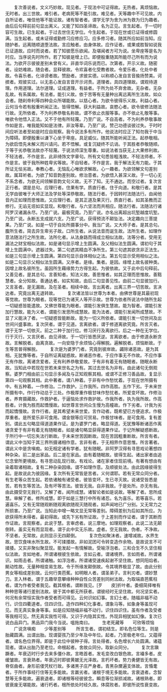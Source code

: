 <!-- { "loadSidebar": true } -->
　　复次善说者。文义巧妙故。现见者。于现法中可证得故。无热者。离烦恼故。无时者。出三世故。难引者。老病死等不能引故。难见者。天等趣中不可见故。内自所证者。唯信他等不能证故。诸有智者者。谓学无学为舍为洲为救为归为趣者。由后后句释前前句显出离义。又能了知四圣谛故。名为正见。言生起者。于一切时容可生故。已生起者。于过去世住无学位。今生起者。于现在世或已证得或修圆满。当生起者。或未证得或勤修习应修应习。应多修习者。随其所应如前当知。应随护者。远离随顺退堕法故。言应触者。由身体故。应作证者。或果或胜智如说我已证道故。应时而说者。若了知彼愿乐欲闻。及堪闻者方可为说。坐卑座等是名为时应。当序说先时所作。若了知彼是增上已。即便殷重随其所能尽己所有而为说法。为欲开示彼彼差别未曾有义。非直华词乐说而已。次第者。开示义故。随密者。设妨难故。随会者。显释彼故。令欢喜者化受教者故。令爱乐者。化处中者故。令喜乐者。化诽谤者故。赞励者。求彼实德。以称顺心发自言音揄扬赞美。诃摈者。观彼实过。以无恚心发自言音开示诃责。道理者。具四道理故。谓观待道理。作用道理。法尔道理。证成道理。有益者。于所为处不弃舍故。无杂者。无杂乱故。有系属故。有法者。能引义故。依于苦等有无量种出离远离所生法故。如众会者。随刹帝利等四种会众所堪能故。以慈心者。为欲令彼得乐义故。利益心者。云何当令若有殷重听闻正法。皆得悟解。获大利益故。哀愍心者。欲令彼修法随法行故。无所依者。不为利养恭敬名称故。谓不依止衣服等事。亦不依止礼敬等事。唯欲令他悟入正法。又不于他有所轻蔑。乃至广说。不自高者。不为利养恭敬事故作如是言。唯我能知如是法律。非汝等辈。乃至广说。赞己功德谈彼过失。于时时间应听法者至如是时应自观察。我今说法多有所作。他说法时应正了知勿我于中当为障碍。即便殷重以谦下心坐于卑座。具足威仪。随其所能听闻正法。起恭敬相。为欲启悟先未解义而兴请问。若不悟解。或复沉疑终不讥诮。于其胜者恭敬随顺。于等于劣恭敬法故亦不轻蔑。于说法师深生尊重。如说法者当获无上大果修利故。不轻法者。不作是言。此非绮饰文字章句。所有文句悉皆粗浅故。不轻法师者。不作是言。彼于我所种姓卑劣等故。不自轻者。不作是言。我于解法无有力能。于其所证无怯劣故。奉教心者。无恼乱心唯欲求解故。心一趣者。为欲领解文句差别故。属耳听者。为欲了知音韵差别故。修治意者。为欲悟入甚深义故。于一切心无不系念者。为欲无间领解音韵文句义故。无不了知。无不通达。而空过者。复次言正行者。谓是总句。应理行者。住果有学。质直行者。住于向道。和敬行者。是其无学由彼唯于大师正法及学处等深恭敬故。随法行者。于因转时法随法行。由闻他音内正如理而思惟故。又应理行者。是其正道及果灭行。质直行者。如其圣教而正修行。无谄无诳如实显现。和敬行者。与六坚法而共相应。随法行者。法随法行诸阿罗汉诸漏永尽。乃至广说。最极究竟。乃至广说。亦名出离超出坑堑越度坑堑。乃至广说。永断五支成就六支。乃至广说。获得预流不颠坠法。决定趣向三菩提果。乃至广说。如是一切于自处所摄事分中。我当广说。又大师子者。是其总句。腹所生者。简去异生卑劣子故。口所生者。从说法音而诞生故。法所生者。如理作意法随法行之所生故。法所化者。从法身路而得成立相似法故。法等分者。受用无漏法之财宝相似法故。如是诸句显示增上生圆满。及父相似法生圆满。谓初句于其增上生圆满中。遮器过失。第二句遮其精血不净所生。第三句遮其欲贪非正法生。如是三句显示增上生圆满。第四句显示自体相似之法。第五句显示受用相似之法。如是二句显示父相似法生圆满。又序者。是缘。集者。是因。缘增上故名彼种类。因增上故名彼所生。虽因所生藉缘势力方得生起。为彼依故。又于此中后句释前。又善见者。是其总句。言善知者。知法义故。善思惟者。如其正理而思惟故。善黠慧者。全分知故。善通达者。如实知故。由后二句显善见性。由前二句显彼加行。又言圣者。是无漏故。及在圣者。相续中故。言出离者。出离三界一切苦故。言决达者。究竟出离无退转故。
　　复次诸法皆以世尊为本者。由佛世尊是其最初现等觉故。世尊为眼者。现等觉已为诸天人等开示故。世尊为依者所说法中随所生起一切疑惑皆能遣故。又佛世尊能为眼者。谓能引发俱生慧故。能为智者。谓能引发加行慧故。能为义者。谓能引发思所成慧故。能为法者。谓能引发闻所成慧故。不显了义能决了者。一切疑惑皆能断故。能为一切义所依者。谓能引发一切世间及出世间兴盛事故。复次厌者。谓于见道。言离欲者。谓于修道离欲究竟。所言灭者。谓于无学一切依灭。前之二种于加行位。修习厌行及离欲行。后之一种在无学位。行于灭行。又言厌者。由见谛故。于一切行皆悉厌逆。言离欲者。由于修道永断贪故。言解脱者。由离贪故。一向安隐于余烦恼心得解脱。遍解脱者。烦恼断故。于生等苦普得解脱。
　　复次是为婆罗门者。究竟到彼岸故。蠲除诸恶故。是为其相。无犹豫等者。于自所证离疑惑故。断诸恶作者。于应作事无不作故。不应作事无有作故。离诸贪爱者。无有利养恭敬爱故。于有非有着无有随眠者。随眠永断故。当知此中若现在世若未来世名之为有。其过去世名为非有。由此诸句无倒观察。婆罗门相由前三句显示多闻及与正知观察其相。或谓不正修习善品故。复显示第四一句观察其相。此中著者。谓八种着。于非有中作愁忧着。于现在世所摄有中。有五种着。一作修治。二作救护。三作我所。四作高胜。五作下劣。于未来世所摄有中。作行作动总于三处。作极厚重作极甘味作愁忧者。所爱变坏故。作修治者。养育摄藏故。作救护者。于逼恼处求作救护故。作我所者。执为我所故。作高胜者。计我为胜而起憍慢故。如世尊言世间众生慢为高幢故。作下劣者。计我为劣而起憍慢故。言作行者。是其希望未来世爱。言作动者。既希望已方便追求。作极厚重者。是所爱乐非可食用。谓金银等应可贸易。作极甘味者。是可食用。复有差别。谓此五句略显得道道果作证。是为婆罗门者。略显得道。无犹豫等断诸恶作离诸贪爱于有非有着无有随眠者。如是诸句略显获得道果作证。于记所解疑惑断故。于所行中一切忘失法行断故。于未来世苦因断故。现在苦因粗重断故。所言有者。谓此义中当知于其三界所摄诸相作意。言非有者。于无相界作意思惟。所言著者。谓此义中是贪嗔痴。如无相定诸有学者。犹有随眠。非阿罗汉得有寻思戏论著想四种杂染。前二是出家品。后二是在家品。由有着随眠故。彼得生起。诸出家者由追忆念曾所更境故。有寻思动乱现行故。有戏论。诸在家者住现前境。有著有想由有染着取诸相故。复有二种杂染因缘。谓不如理作意。及顺彼处法。由此因缘彼得生起。是故说此为彼因缘。复次所有无常皆是苦者。义何谓耶。若有无常众同分者。有生老等众苦生起。若依诸触有诸受者。彼皆变坏。生已寻灭故。说诸受皆悉是苦。若有生等苦法。及有坏等苦法。彼皆无我。自非我故。于是处所。亦无有我。由此摄受空无我行。又解了者。闻所成慧。诸智论者如是说故。等解了者。思所成慧。审解了者。修所成慧。即于如是三慧行中所有诸忍。名为喜乐。若等喜乐。若遍喜乐。又有无常随观断随观离欲随观灭随观者。如声闻地已广分别。又无常力之所损害。乃至广说。当知此中增一略文显无常等差别。障碍差别为后如其所应。为欲获得所未得者。最初得故。或先下劣有所证故。于上差别而作证者。谓于其断而作证故。言观察者。此说于慧。言审虑者。说三摩地。如理观察者。此说二法无颠倒转。虽实无有而显现者。谓于此中实无乐故。虚者。空无我故。伪者。不净故。不坚者。无常故。此则显示无四颠倒。
　　复次色如聚沫者。速增减故。水界生故。思饮食味水所生故。不可揉捼故。非如泥团可令转变造作余物。是故说言不可揉捼。又实非聚似聚显现。能发起一有情解故。受喻浮泡者。三和合生不久坚住相似法故。言如地者。所谓诸根彼生依故。言如云者。谓诸境界。言如雨者。所谓诸识。如雨击者。所谓诸触。如浮泡者。所谓诸受速疾起谢不坚住故。想同阳焰者。颷动性故。无量种相变易生故。令于所缘发颠倒故。令其境界极显了故。由此分别男女等相成差别故。云何行类芭蕉。如明眼人者。谓圣弟子。言利刃者。谓妙慧刀。言入林者。谓于五趣举意攀缘种种自性众苦差别同树法故。为取端直芭蕉柱者。谓为作者受者我见。截其根者。谓断我见。[歹　　皮]折叶者。委细简择唯有种种思等诸行差别法故。彼于其中都无所获者。谓彼经时无坚住故。何况坚实者。何况有余常恒实我作者受者而可得见。云何识如幻事。言幻士者。随福非福不动行。识住四衢道者。住四识住。造作四种幻化事者。谓象马等。如象身等虽现可见。而无真实象身等事。如是应知随福非福不动行。识住四识住。虽有作者及受者等我相可见。然无真实我性可得。又识于内隐其实性。外现异相犹如幻像。复次已说白品异门。黑品异门我今当说。嗢拖南曰。
　　生老死藏等　　可欣等烦恼
　　广说贪嗔痴　　少等差别等
　　所言生者。谓初结生。即名色位等生。则是胎藏圆满。出谓出胎。现谓婴孩乃至少年及中年位。起者。乃至极老年位。又蕴得者。谓名色位界得。即是于此位中彼种子得。言处得者。名色增长六处圆满。诸蕴现者。谓从出胎乃至老位。命根起者。舍故众同分。取新众同分。
　　复次言蹎蹶者。年衰迈时行步去来多僵仆故。言皓首者。发毛变改白银色故。言襵多者。皮缓皱故。言衰熟者。年衰迈时即彼黄皴无光泽故。言朽坏者。势力勇健皆无有故。脊伛曲者。身形前偻凭杖行故。多诸黑子庄严身者。青黑杂黡遍支体故。言惛耄者。于所作事经行住等无多能故。言羸劣者。诸根于境无多能故。言衰退者。念智慧等无多能故。遍衰退者。即诸根等经彼彼念。瞬息等位渐损减故。诸根熟者。即彼衰废无堪能故。诸行朽者。根所依处时经久故。体腐败者。即彼所说性衰变故。
